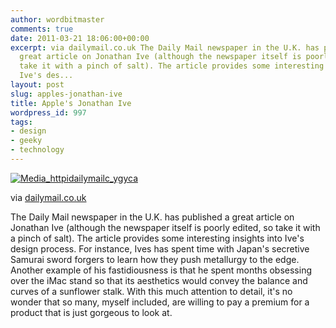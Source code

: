 ```yaml
---
author: wordbitmaster
comments: true
date: 2011-03-21 18:06:00+00:00
excerpt: via dailymail.co.uk The Daily Mail newspaper in the U.K. has published a
  great article on Jonathan Ive (although the newspaper itself is poorly edited, so
  take it with a pinch of salt). The article provides some interesting insights into
  Ive's des...
layout: post
slug: apples-jonathan-ive
title: Apple's Jonathan Ive
wordpress_id: 997
tags:
- design
- geeky
- technology
---
```


[![Media_httpidailymailc_ygyca](http://wordbitarchives.files.wordpress.com/2013/02/media_httpidailymailc_ygyca-scaled1000.jpg?w=300)](http://wordbitarchives.files.wordpress.com/2013/02/media_httpidailymailc_ygyca-scaled1000.jpg)

via [dailymail.co.uk](http://www.dailymail.co.uk/home/moslive/article-1367481/Apples-Jonathan-Ive-How-did-British-polytechnic-graduate-design-genius.html)

The Daily Mail newspaper in the U.K. has published a great article on Jonathan Ive (although the newspaper itself is poorly edited, so take it with a pinch of salt). The article provides some interesting insights into Ive's design process. For instance, Ives has spent time with Japan's secretive Samurai sword forgers to learn how they push metallurgy to the edge. Another example of his fastidiousness is that he spent months obsessing over the iMac stand so that its aesthetics would convey the balance and curves of a sunflower stalk. With this much attention to detail, it's no wonder that so many, myself included, are willing to pay a premium for a product that is just gorgeous to look at.
